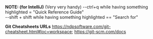 **NOTE:             (for IntelliJ)**         (Very very handy)
--ctrl+q while having something highlighted = "Quick Reference Guide"   
--shift + shift  while having something highlighted == "Search for"

**Git Cheatsheets URLs**
https://ndpsoftware.com/git-cheatsheet.html#loc=workspace;
https://git-scm.com/docs

